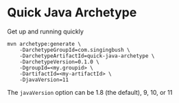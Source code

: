 Quick Java Archetype
====================

Get up and running quickly

```text
mvn archetype:generate \
    -DarchetypeGroupId=com.singingbush \
    -DarchetypeArtifactId=quick-java-archetype \
    -DarchetypeVersion=0.1.0 \
    -DgroupId=<my.groupid> \
    -DartifactId=<my-artifactId> \
    -DjavaVersion=11
```

The `javaVersion` option can be 1.8 (the default), 9, 10, or 11
